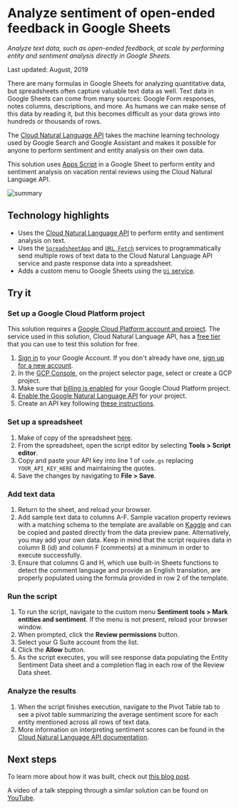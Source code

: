 # Analyze sentiment of open-ended feedback in Google Sheets

_Analyze text data, such as open-ended feedback, at scale by performing entity and sentiment analysis 
directly in Google Sheets._

Last updated: August, 2019

There are many formulas in Google Sheets for analyzing quantitative data, 
but spreadsheets often capture valuable text data as well. Text data in 
Google Sheets can come from many sources: Google Form responses, notes columns, 
descriptions, and more. As humans we can make sense of this data by reading it, 
but this becomes difficult as your data grows into hundreds or thousands of rows.

The <a href="https://cloud.google.com/natural-language/docs/" target="_blank">Cloud Natural Language API</a> 
takes the machine learning technology used by Google Search and Google Assistant 
and makes it possible for anyone to perform sentiment and entity analysis on
their own data. 

This solution uses <a href="https://developers.google.com/apps-script/" target="_blank">Apps Script</a> in
a Google Sheet to perform entity and sentiment analysis on vacation rental reviews
using the Cloud Natural Language API.

![summary](https://cdn.jsdelivr.net/gh/gsuitedevs/solutions@master/feedback-sentiment-analysis/summaryimage.png)

## Technology highlights

- Uses the [Cloud Natural Language API](https://cloud.google.com/natural-language/docs/)
  to perform entity and sentiment analysis on text.
- Uses the [`SpreadsheetApp`](https://developers.google.com/apps-script/reference/spreadsheet/spreadsheet-app)
  and [`URL Fetch`](https://developers.google.com/apps-script/reference/url-fetch/)
  services to programmatically send multiple rows of text data to the 
  Cloud Natural Language API service and paste response data 
  into a spreadsheet.
- Adds a custom menu to Google Sheets using the 
[`Ui` service](https://developers.google.com/apps-script/reference/base/ui).

## Try it

### Set up a Google Cloud Platform project
This solution requires a [Google Cloud Platform account and project](https://cloud.google.com/apis/docs/getting-started). The service used in this solution, Cloud Natural Language API, 
has a [free tier](https://cloud.google.com/natural-language/#natural-language-api-pricing) 
that you can use to test this solution for free.

1. [Sign in](https://accounts.google.com/Login) to your Google Account. 
If you don't already have one, [sign up for a new account](https://accounts.google.com/SignUp).
1. In the [GCP Console](https://console.cloud.google.com), on the project selector page, 
select or create a GCP project.
1. Make sure that [billing is enabled](https://cloud.google.com/billing/docs/how-to/modify-project) 
for your Google Cloud Platform project.
1. [Enable the Google Natural Language API](https://console.cloud.google.com/flows/enableapi?apiid=language.googleapis.com&redirect=https://console.cloud.google.com) for your project.
1. Create an API key following [these instructions](https://cloud.google.com/docs/authentication/api-keys).

### Set up a spreadsheet

1. Make of copy of the spreadsheet [here](https://docs.google.com/spreadsheets/d/1BwcPKL3bSpwGHcNrbYRsuUPZTW8kH_c_NT2gFKnwj_8/copy).
1. From the spreadsheet, open the script editor by selecting 
**Tools > Script editor**.
1. Copy and paste your API key into line 1 of `code.gs` replacing 
`YOUR_API_KEY_HERE` and maintaining the quotes.
1. Save the changes by navigating to **File > Save**.

### Add text data

1. Return to the sheet, and reload your browser.
1. Add sample text data to columns A-F. Sample vacation property reviews
with a matching schema to the template are available on 
[Kaggle](https://www.kaggle.com/airbnb/seattle#reviews.csv) 
and can be copied and pasted directly from the data preview pane. 
Alternatively, you may add your own data. Keep in mind that the script 
requires data in column B (id) and column F (comments) at a minimum in 
order to execute successfully.
1. Ensure that columns G and H, which use built-in Sheets functions to 
detect the comment language and provide an English translation, are properly 
populated using the formula provided in row 2 of the template.

### Run the script

1. To run the script, navigate to the custom menu 
**Sentiment tools > Mark entities and sentiment**. 
If the menu is not present, reload your browser window.
1. When prompted, click the **Review permissions** button.
1. Select your G Suite account from the list.
1. Click the **Allow** button.
1. As the script executes, you will see response data populating 
the Entity Sentiment Data sheet and a completion flag in each 
row of the Review Data sheet.

### Analyze the results

1. When the script finishes execution, navigate to the Pivot Table 
tab to see a pivot table summarizing the average sentiment score 
for each entity mentioned across all rows of text data. 
1. More information on interpreting sentiment scores can be found 
in the [Cloud Natural Language API documentation](https://cloud.google.com/natural-language/docs/basics#interpreting_sentiment_analysis_values).

## Next steps

To learn more about how it was built, check out
[this blog post](https://cloud.google.com/blog/products/gcp/analyzing-text-in-a-google-sheet-using-cloud-natural-language-api-and-apps-script).

A video of a talk stepping through a similar solution 
can be found on [YouTube](https://www.youtube.com/watch?v=Y2wgQjxrPD8).
